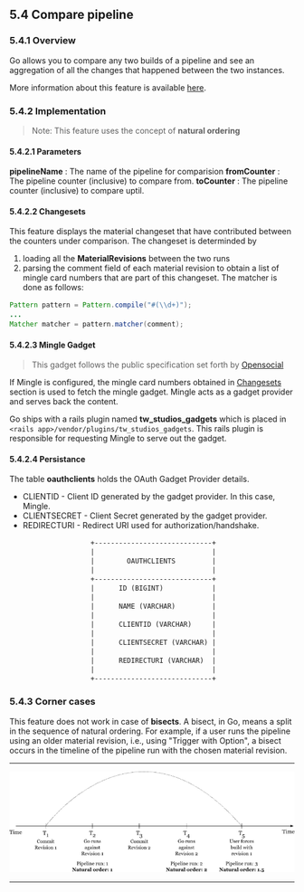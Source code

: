 ## 5.4 Compare pipeline

### 5.4.1 Overview

Go allows you to compare any two builds of a pipeline and see an aggregation of all the changes that happened between the two instances.

More information about this feature is available [here](http://www.thoughtworks.com/products/docs/go/13.4/help/compare_pipelines.html).

### 5.4.2 Implementation

> Note: This feature uses the concept of **natural ordering**

#### 5.4.2.1 Parameters

**pipelineName** : The name of the pipeline for comparision
**fromCounter** : The pipeline counter (inclusive) to compare from.
**toCounter** : The pipeline counter (inclusive) to compare uptil.

#### <a name="5422-changesets"></a>5.4.2.2 Changesets

This feature displays the material changeset that have contributed between the counters under comparison. The changeset is determinded by 

1. loading all the **MaterialRevisions** between the two runs
2. parsing the comment field of each material revision to obtain a list of mingle card numbers that are part of this changeset. The matcher is done as follows:

```java
Pattern pattern = Pattern.compile("#(\\d+)");
...
Matcher matcher = pattern.matcher(comment);
```


#### 5.4.2.3 Mingle Gadget

> This gadget follows the public specification set forth by [Opensocial](http://opensocial.org/)

If Mingle is configured, the mingle card numbers obtained in [Changesets](#5422-changesets) section is used to fetch the mingle gadget. Mingle acts as a gadget provider and serves back the content.

Go ships with a rails plugin named **tw_studios_gadgets** which is placed in ```<rails app>/vendor/plugins/tw_studios_gadgets```. This rails plugin is responsible for requesting Mingle to serve out the gadget.

#### 5.4.2.4 Persistance

The table **oauthclients** holds the OAuth Gadget Provider details.

- CLIENTID - Client ID generated by the gadget provider. In this case, Mingle.
- CLIENTSECRET - Client Secret generated by the gadget provider.
- REDIRECTURI - Redirect URI used for authorization/handshake.


```
                    +-----------------------------+
                    |                             |
                    |        OAUTHCLIENTS         |
                    |                             |
                    +-----------------------------+
                    |      ID (BIGINT)            |
                    |                             |
                    |      NAME (VARCHAR)         |
                    |                             |
                    |      CLIENTID (VARCHAR)     |
                    |                             |
                    |      CLIENTSECRET (VARCHAR) |
                    |                             |
                    |      REDIRECTURI (VARCHAR)  |
                    |                             |
                    +-----------------------------+
```


### 5.4.3 Corner cases

This feature does not work in case of **bisects**. A bisect, in Go, means a split in the sequence of natural ordering. For example, if a user runs the pipeline using an older material revision, i.e., using "Trigger with Option", a bisect occurs in the timeline of the pipeline run with the chosen material revision.

---------------------------------------

![Pipeline bisect and natural ordering](images/bisect_natural_order.png)

---------------------------------------
